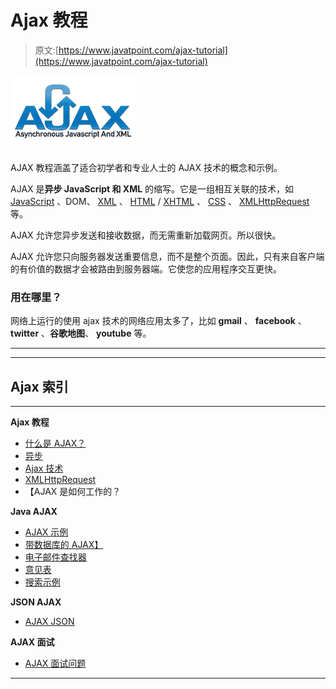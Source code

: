 # Ajax 教程

> 原文:[https://www.javatpoint.com/ajax-tutorial](https://www.javatpoint.com/ajax-tutorial)

![ajax tutorial](img/43774f72c6f984c169152131c535eda4.png)

AJAX 教程涵盖了适合初学者和专业人士的 AJAX 技术的概念和示例。

AJAX 是**异步 JavaScript 和 XML** 的缩写。它是一组相互关联的技术，如 [JavaScript](javascript-tutorial) 、DOM、 [XML](xml-tutorial) 、 [HTML](html-tutorial) / [XHTML](xhtml-tutorial) 、 [CSS](css-tutorial) 、 [XMLHttpRequest](understanding-xmlhttprequest) 等。

AJAX 允许您异步发送和接收数据，而无需重新加载网页。所以很快。

AJAX 允许您只向服务器发送重要信息，而不是整个页面。因此，只有来自客户端的有价值的数据才会被路由到服务器端。它使您的应用程序交互更快。

### 用在哪里？

网络上运行的使用 ajax 技术的网络应用太多了，比如 **gmail** 、 **facebook** 、 **twitter** 、**谷歌地图**、 **youtube** 等。

* * *

* * *

## Ajax 索引

* * *

**Ajax 教程**

*   [什么是 AJAX？](ajax-tutorial)
*   [异步](understanding-synchronous-vs-asynchronous)
*   [Ajax 技术](ajax-technologies)
*   [XMLHttpRequest](understanding-xmlhttprequest)
*   【AJAX 是如何工作的？

**Java AJAX**

*   [AJAX 示例](ajax-example)
*   [带数据库的 AJAX】](ajax-example-with-database)
*   [电子邮件查找器](java-ajax-email-finder-example)
*   [意见表](comment-form-example-using-ajax-in-java)
*   [搜索示例](search-example-using-ajax-in-java)

**JSON AJAX**

*   [AJAX JSON](ajax-json-example)

**AJAX 面试**

*   [AJAX 面试问题](ajax-interview-questions)

* * *